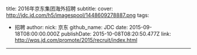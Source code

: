 title: 2016年京东集团海外招聘
subtitle: 
cover: http://jdc.jd.com/h5/imagespool/1448609278887.png
tags:
  - 招聘
author:
  nick: 京东
  github_name: JDC
date: 2015-09-18T08:00:00.000Z
publishDate: 2015-10-08T08:20:50.477Z
link: http://wqs.jd.com/promote/2015/recruit/index.html
---